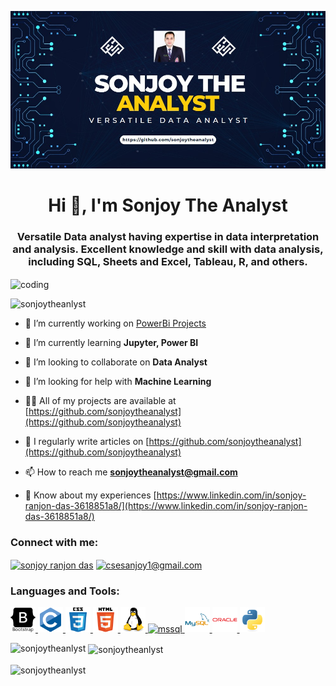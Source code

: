 
![logo](https://github.com/sonjoytheanalyst/sonjoytheanalyst/blob/main/github_banner.jpg)
<h1 align="center">Hi 👋, I'm Sonjoy The Analyst</h1>
<h3 align="center">Versatile Data analyst having expertise in data interpretation and analysis. Excellent knowledge and skill with data analysis, including SQL, Sheets and Excel, Tableau, R, and others.</h3>

<img align="center" alt= "coding" width="400" src="https://user-images.githubusercontent.com/55389276/140866485-8fb1c876-9a8f-4d6a-98dc-08c4981eaf70.gif"/>

<p align="left"> <img src="https://komarev.com/ghpvc/?username=sonjoytheanlyst&label=Profile%20views&color=0e75b6&style=flat" alt="sonjoytheanlyst" /> </p>

- 🔭 I’m currently working on [PowerBi Projects](https://app.powerbi.com/groups/me/reports/da277097-c13d-4da0-a9f5-a509eee2ec21/ReportSection)

- 🌱 I’m currently learning **Jupyter, Power BI**

- 👯 I’m looking to collaborate on **Data Analyst**

- 🤝 I’m looking for help with **Machine Learning**

- 👨‍💻 All of my projects are available at [https://github.com/sonjoytheanalyst](https://github.com/sonjoytheanalyst)

- 📝 I regularly write articles on [https://github.com/sonjoytheanalyst](https://github.com/sonjoytheanalyst)

- 📫 How to reach me **sonjoytheanalyst@gmail.com**

- 📄 Know about my experiences [https://www.linkedin.com/in/sonjoy-ranjon-das-3618851a8/](https://www.linkedin.com/in/sonjoy-ranjon-das-3618851a8/)

<h3 align="left">Connect with me:</h3>
<p align="left">
<a href="https://linkedin.com/in/sonjoy ranjon das" target="blank"><img align="center" src="https://raw.githubusercontent.com/rahuldkjain/github-profile-readme-generator/master/src/images/icons/Social/linked-in-alt.svg" alt="sonjoy ranjon das" height="30" width="40" /></a>
<a href="https://fb.com/csesanjoy1@gmail.com" target="blank"><img align="center" src="https://raw.githubusercontent.com/rahuldkjain/github-profile-readme-generator/master/src/images/icons/Social/facebook.svg" alt="csesanjoy1@gmail.com" height="30" width="40" /></a>
</p>

<h3 align="left">Languages and Tools:</h3>
<p align="left"> <a href="https://getbootstrap.com" target="_blank" rel="noreferrer"> <img src="https://raw.githubusercontent.com/devicons/devicon/master/icons/bootstrap/bootstrap-plain-wordmark.svg" alt="bootstrap" width="40" height="40"/> </a> <a href="https://www.cprogramming.com/" target="_blank" rel="noreferrer"> <img src="https://raw.githubusercontent.com/devicons/devicon/master/icons/c/c-original.svg" alt="c" width="40" height="40"/> </a> <a href="https://www.w3schools.com/css/" target="_blank" rel="noreferrer"> <img src="https://raw.githubusercontent.com/devicons/devicon/master/icons/css3/css3-original-wordmark.svg" alt="css3" width="40" height="40"/> </a> <a href="https://www.w3.org/html/" target="_blank" rel="noreferrer"> <img src="https://raw.githubusercontent.com/devicons/devicon/master/icons/html5/html5-original-wordmark.svg" alt="html5" width="40" height="40"/> </a> <a href="https://www.linux.org/" target="_blank" rel="noreferrer"> <img src="https://raw.githubusercontent.com/devicons/devicon/master/icons/linux/linux-original.svg" alt="linux" width="40" height="40"/> </a> <a href="https://www.microsoft.com/en-us/sql-server" target="_blank" rel="noreferrer"> <img src="https://www.svgrepo.com/show/303229/microsoft-sql-server-logo.svg" alt="mssql" width="40" height="40"/> </a> <a href="https://www.mysql.com/" target="_blank" rel="noreferrer"> <img src="https://raw.githubusercontent.com/devicons/devicon/master/icons/mysql/mysql-original-wordmark.svg" alt="mysql" width="40" height="40"/> </a> <a href="https://www.oracle.com/" target="_blank" rel="noreferrer"> <img src="https://raw.githubusercontent.com/devicons/devicon/master/icons/oracle/oracle-original.svg" alt="oracle" width="40" height="40"/> </a> <a href="https://www.python.org" target="_blank" rel="noreferrer"> <img src="https://raw.githubusercontent.com/devicons/devicon/master/icons/python/python-original.svg" alt="python" width="40" height="40"/> </a> </p>

<p><img align="left" src="https://github-readme-stats.vercel.app/api/top-langs?username=sonjoytheanlyst&show_icons=true&locale=en&layout=compact" alt="sonjoytheanlyst" /></p>

<p>&nbsp;<img align="center" src="https://github-readme-stats.vercel.app/api?username=sonjoytheanlyst&show_icons=true&locale=en" alt="sonjoytheanlyst" /></p>

<p><img align="center" src="https://github-readme-streak-stats.herokuapp.com/?user=sonjoytheanlyst&" alt="sonjoytheanlyst" /></p>
